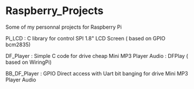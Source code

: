 # Raspberry_Projects
Some of my personnal projects for Raspberry Pi

Pi_LCD : C library for control SPI 1.8" LCD Screen ( based on GPIO bcm2835)

DF_Player : Simple C code for drive cheap Mini MP3 Player Audio : DFPlay ( based on WiringPi)

BB_DF_Player : GPIO Direct access with Uart bit banging for drive Mini MP3 Player Audio
